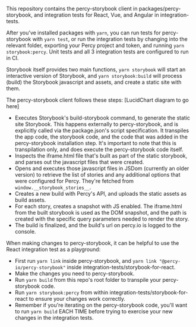 This repository contains the percy-storybook client in packages/percy-storybook, and integration tests for React, Vue, and Angular in integration-tests.  

After you've installed packages with `yarn`, you can run tests for percy-storybook with `yarn test`, or run the integration tests by changing into the relevant folder, exporting your Percy project and token, and running `yarn storybook:percy`. Unit tests and all 3 integration tests are configured to run in CI.

Storybook itself provides two main functions, `yarn storybook` will start an interactive version of Storybook, and `yarn storybook:build` will process (build) the Storybook javascript and assets, and create a static site with them.



The percy-storybook client follows these steps:
[LucidChart diagram to go here]

- Executes Storybook's build-storybook command, to generate the static site Storybook. This happens externally to percy-storybook, and is explicitly called via the package.json's script specification. It transpiles the app code, the storybook code, and the code that was added in the percy-storybook installation step.  It's important to note that this is transpilation only, and does execute the percy-storybook code itself.
- Inspects the iframe.html file that's built as part of the static storybook, and parses out the javascript files that were created.
- Opens and executes those javascript files in JSDom (currently an older version) to retrieve the list of stories and any additional options that were configured for Percy.  They're fetched from `window.__storybook_stories__`.
- Creates a new build with Percy's API, and uploads the static assets as build assets.
- For each story, creates a snapshot with JS enabled. The iframe.html from the built storybook is used as the DOM snapshot, and the path is created with the specific query parameters needed to render the story.
- The build is finalized, and the build's url on percy.io is logged to the console.



When making changes to percy-storybook, it can be helpful to use the React integration test as a playground:

- First run `yarn link` inside percy-storybook, and `yarn link "@percy-io/percy-storybook"` inside integration-tests/storybook-for-react.
- Make the changes you need to percy-storybook.
- Run `yarn build` from this repo's root folder to transpile your percy-storybook code.
- Run `yarn storybook:percy` from within integration-tests/storybook-for-react to ensure your changes work correctly.
- Remember if you're iterating on the percy-storybook code, you'll want to run `yarn build` EACH TIME before trying to exercise your new changes in the integration tests.
